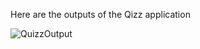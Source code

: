 
Here are the outputs of the Qizz application



![QuizzOutput](https://github.com/user-attachments/assets/4ca44131-61ea-496d-a4bf-50c1fe7e6120)


